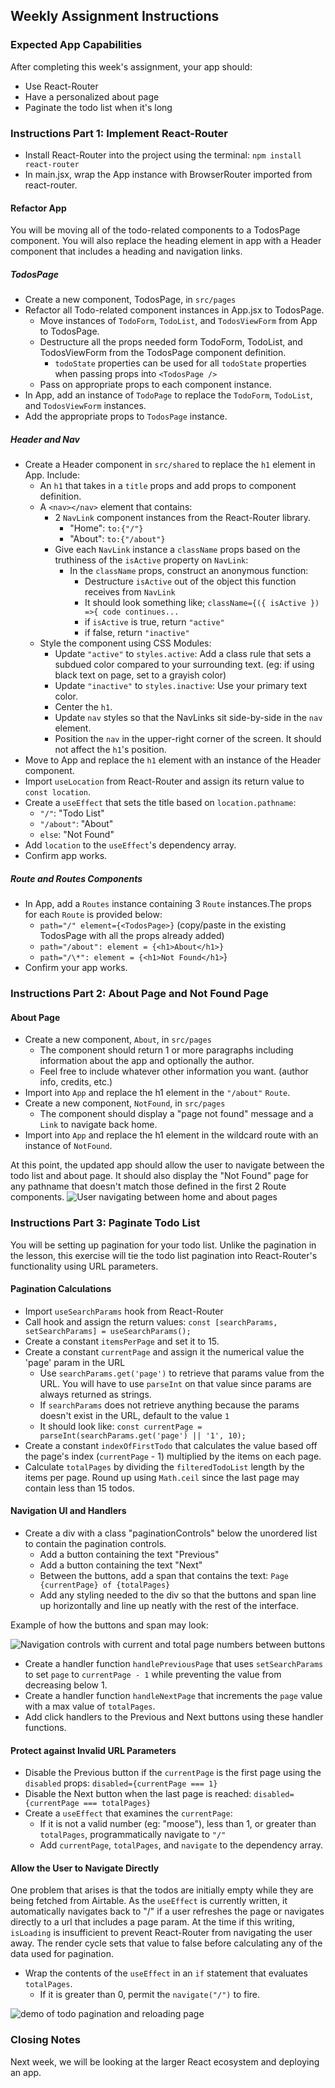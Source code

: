 ## Weekly Assignment Instructions

### Expected App Capabilities

After completing this week's assignment, your app should:

- Use React-Router
- Have a personalized about page
- Paginate the todo list when it's long

### Instructions Part 1: Implement React-Router

- Install React-Router into the project using the terminal: `npm install react-router`
- In main.jsx, wrap the App instance with BrowserRouter imported from react-router.

#### Refactor App

You will be moving all of the todo-related components to a TodosPage component. You will also replace the heading element in app with a Header component that includes a heading and navigation links.

##### TodosPage

- Create a new component, TodosPage, in `src/pages`
- Refactor all Todo-related component instances in App.jsx to TodosPage.
  - Move instances of `TodoForm`, `TodoList`, and `TodosViewForm` from App to TodosPage.
  - Destructure all the props needed form TodoForm, TodoList, and TodosViewForm from the TodosPage component definition.
    - `todoState` properties can be used for all `todoState` properties when passing props into `<TodosPage />`
  - Pass on appropriate props to each component instance.
- In App, add an instance of `TodoPage` to replace the `TodoForm`, `TodoList`, and `TodosViewForm` instances.
- Add the appropriate props to `TodosPage` instance.

##### Header and Nav

- Create a Header component in `src/shared` to replace the `h1` element in App. Include:
  - An `h1` that takes in a `title` props and add props to component definition.
  - A `<nav></nav>` element that contains:
    - 2 `NavLink` component instances from the React-Router library.
      - "Home": `to:{"/"}`
      - "About": `to:{"/about"}`
    - Give each `NavLink` instance a `className` props based on the truthiness of the `isActive` property on `NavLink`:
      - In the `className` props, construct an anonymous function:
        - Destructure `isActive` out of the object this function receives from `NavLink`
        - It should look something like; `className={({ isActive }) =>{ code continues...`
        - if `isActive` is true, return `"active"`
        - if false, return `"inactive"`
  - Style the component using CSS Modules:
    - Update `"active"` to `styles.active`: Add a class rule that sets a subdued color compared to your surrounding text. (eg: if using black text on page, set to a grayish color)
    - Update `"inactive"` to `styles.inactive`: Use your primary text color.
    - Center the `h1`.
    - Update `nav` styles so that the NavLinks sit side-by-side in the `nav` element.
    - Position the `nav` in the upper-right corner of the screen. It should not affect the `h1`'s position.
- Move to App and replace the `h1` element with an instance of the Header component.
- Import `useLocation` from React-Router and assign its return value to `const location`.
- Create a `useEffect` that sets the title based on `location.pathname`:
  - `"/"`: "Todo List"
  - `"/about"`: "About"
  - `else`: "Not Found"
- Add `location` to the `useEffect`'s dependency array.
- Confirm app works.

##### Route and Routes Components

- In App, add a `Routes` instance containing 3 `Route` instances.The props for each `Route` is provided below:
  - `path="/" element={<TodosPage>}` (copy/paste in the existing TodosPage with all the props already added)
  - `path="/about": element = {<h1>About</h1>}`
  - `path="/\*": element = {<h1>Not Found</h1>`}
- Confirm your app works.

### Instructions Part 2: About Page and Not Found Page

#### About Page

- Create a new component, `About`, in `src/pages`
  - The component should return 1 or more paragraphs including information about the app and optionally the author.
  - Feel free to include whatever other information you want. (author info, credits, etc.)
- Import into `App` and replace the h1 element in the `"/about"` `Route`.
- Create a new component, `NotFound`, in `src/pages`
  - The component should display a "page not found" message and a `Link` to navigate back home.
- Import into `App` and replace the h1 element in the wildcard route with an instance of `NotFound`.

At this point, the updated app should allow the user to navigate between the todo list and about page. It should also display the "Not Found" page for any pathname that doesn't match those defined in the first 2 Route components.
![User navigating between home and about pages](https://raw.githubusercontent.com/Code-the-Dream-School/react-curriculum-v3/refs/heads/main/learns-app-content/assignments/assets/week-12/nav-home-to-about.gif)

### Instructions Part 3: Paginate Todo List

You will be setting up pagination for your todo list. Unlike the pagination in the lesson, this exercise will tie the todo list pagination into React-Router's functionality using URL parameters.

#### Pagination Calculations

- Import `useSearchParams` hook from React-Router
- Call hook and assign the return values: `const [searchParams, setSearchParams] = useSearchParams();`
- Create a constant `itemsPerPage` and set it to 15.
- Create a constant `currentPage` and assign it the numerical value the 'page' param in the URL
  - Use `searchParams.get('page')` to retrieve that params value from the URL. You will have to use `parseInt` on that value since params are always returned as strings.
  - If `searchParams` does not retrieve anything because the params doesn't exist in the URL, default to the value `1`
  - It should look like: `const currentPage = parseInt(searchParams.get('page') || '1', 10);`
- Create a constant `indexOfFirstTodo` that calculates the value based off the page's index (`currentPage` - 1) multiplied by the items on each page.
- Calculate `totalPages` by dividing the `filteredTodoList` length by the items per page. Round up using `Math.ceil` since the last page may contain less than 15 todos.

#### Navigation UI and Handlers

- Create a div with a class "paginationControls" below the unordered list to contain the pagination controls.
  - Add a button containing the text "Previous"
  - Add a button containing the text "Next"
  - Between the buttons, add a span that contains the text: `Page {currentPage} of {totalPages}`
  - Add any styling needed to the div so that the buttons and span line up horizontally and line up neatly with the rest of the interface.

Example of how the buttons and span may look:

![Navigation controls with current and total page numbers between buttons](https://raw.githubusercontent.com/Code-the-Dream-School/react-curriculum-v3/refs/heads/main/learns-app-content/assignments/assets/week-12/nav-controls.png)

- Create a handler function `handlePreviousPage` that uses `setSearchParams` to set `page` to `currentPage - 1` while preventing the value from decreasing below 1.
- Create a handler function `handleNextPage` that increments the `page` value with a max value of `totalPages`.
- Add click handlers to the Previous and Next buttons using these handler functions.

#### Protect against Invalid URL Parameters

- Disable the Previous button if the `currentPage` is the first page using the `disabled` props: `disabled={currentPage === 1}`
- Disable the Next button when the last page is reached: `disabled={currentPage === totalPages}`
- Create a `useEffect` that examines the `currentPage`:
  - If it is not a valid number (eg: "moose"), less than 1, or greater than `totalPages`, programmatically navigate to `"/"`
  - Add `currentPage`, `totalPages`, and `navigate` to the dependency array.

#### Allow the User to Navigate Directly

One problem that arises is that the todos are initially empty while they are being fetched from Airtable. As the `useEffect` is currently written, it automatically navigates back to "/" if a user refreshes the page or navigates directly to a url that includes a page param. At the time if this writing, `isLoading` is insufficient to prevent React-Router from navigating the user away. The render cycle sets that value to false before calculating any of the data used for pagination.

- Wrap the contents of the `useEffect` in an `if` statement that evaluates `totalPages`.
  - If it is greater than 0, permit the `navigate("/")` to fire.

![demo of todo pagination and reloading page](https://raw.githubusercontent.com/Code-the-Dream-School/react-curriculum-v3/refs/heads/main/learns-app-content/assignments/assets/week-12/router-params-demo.gif)

### Closing Notes

Next week, we will be looking at the larger React ecosystem and deploying an app.
